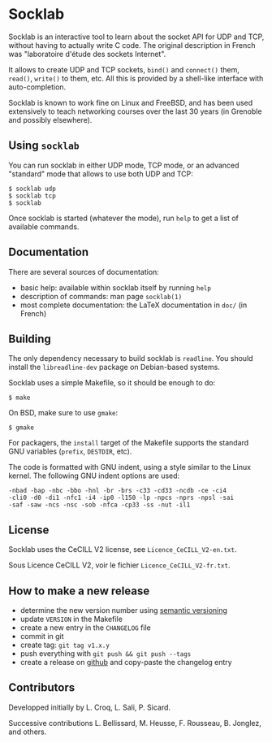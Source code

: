 Socklab
=======

Socklab is an interactive tool to learn about the socket API for UDP and TCP,
without having to actually write C code.  The original description in French
was "laboratoire d'étude des sockets Internet".

It allows to create UDP and TCP sockets, `bind()` and `connect()` them, `read()`,
`write()` to them, etc.  All this is provided by a shell-like interface with
auto-completion.

Socklab is known to work fine on Linux and FreeBSD, and has been used extensively
to teach networking courses over the last 30 years (in Grenoble and possibly elsewhere).

Using `socklab`
---------------

You can run socklab in either UDP mode, TCP mode, or an advanced "standard" mode
that allows to use both UDP and TCP:

```
$ socklab udp
$ socklab tcp
$ socklab
```

Once socklab is started (whatever the mode), run `help` to get a list of available commands.

Documentation
-------------

There are several sources of documentation:

- basic help: available within socklab itself by running `help`
- description of commands: man page `socklab(1)`
- most complete documentation: the LaTeX documentation in `doc/` (in French)

Building
--------

The only dependency necessary to build socklab is `readline`.  You should install
the `libreadline-dev` package on Debian-based systems.

Socklab uses a simple Makefile, so it should be enough to do:

    $ make

On BSD, make sure to use `gmake`:

    $ gmake

For packagers, the `install` target of the Makefile supports the standard GNU
variables (`prefix`, `DESTDIR`, etc).

The code is formatted with GNU indent, using a style similar to the Linux kernel.
The following GNU indent options are used:

    -nbad -bap -nbc -bbo -hnl -br -brs -c33 -cd33 -ncdb -ce -ci4 
    -cli0 -d0 -di1 -nfc1 -i4 -ip0 -l150 -lp -npcs -nprs -npsl -sai
    -saf -saw -ncs -nsc -sob -nfca -cp33 -ss -nut -il1

License
-------

Socklab uses the CeCILL V2 license, see `Licence_CeCILL_V2-en.txt`.

Sous Licence CeCILL V2, voir le fichier `Licence_CeCILL_V2-fr.txt`.

How to make a new release
-------------------------

- determine the new version number using [semantic versioning](https://semver.org/)
- update `VERSION` in the Makefile
- create a new entry in the `CHANGELOG` file
- commit in git
- create tag: `git tag v1.x.y`
- push everything with `git push && git push --tags`
- create a release on [github](https://github.com/drakkar-lig/socklab/releases) and copy-paste the changelog entry

Contributors
------------

Developped initially by L. Croq, L. Sali, P. Sicard.

Successive contributions L. Bellissard, M. Heusse, F. Rousseau, B. Jonglez, and others.
